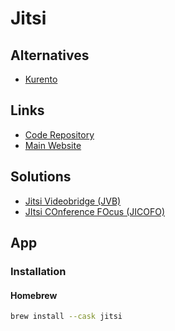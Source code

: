 # Jitsi

<!--
https://grafana.com/grafana/dashboards?search=Jitsi
-->

## Alternatives

- [Kurento](/kurento.md)

## Links

- [Code Repository](https://github.com/jitsi/jitsi)
- [Main Website](https://jitsi.org/)

## Solutions

- [Jitsi Videobridge (JVB)](https://jitsi.org/jitsi-videobridge/)
- [JItsi COnference FOcus (JICOFO)](https://github.com/jitsi/jicofo)

## App

### Installation

#### Homebrew

```sh
brew install --cask jitsi
```
